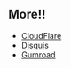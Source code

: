 ## More!!

- [CloudFlare](https://www.cloudflare.com/)
- [Disquis](https://disqus.com/) 
- [Gumroad](https://www.gumroad.com/)  
